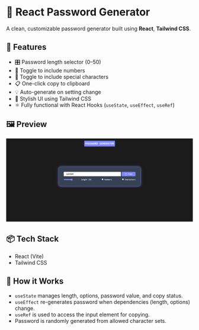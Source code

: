 # 🔐 React Password Generator

A clean, customizable password generator built using **React**, **Tailwind CSS**.

## 🚀 Features

- 🎛️ Password length selector (0–50)
- 🔢 Toggle to include numbers
- 🔣 Toggle to include special characters
- 📋 One-click copy to clipboard
- 💡 Auto-generate on setting change
- 🌈 Stylish UI using Tailwind CSS
- ⚛️ Fully functional with React Hooks (`useState`, `useEffect`, `useRef`)

## 🖼️ Preview

![Password Generator Screenshot](public/passwordGenerator.png) 

## 📦 Tech Stack

- React (Vite)
- Tailwind CSS


## 🧠 How it Works

- `useState` manages length, options, password value, and copy status.
- `useEffect` re-generates password when dependencies (length, options) change.
- `useRef` is used to access the input element for copying.
- Password is randomly generated from allowed character sets.
